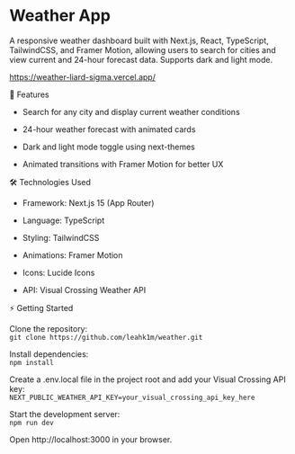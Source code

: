 # Weather App
A responsive weather dashboard built with Next.js, React, TypeScript, TailwindCSS, and Framer Motion, allowing users to search for cities and view current and 24-hour forecast data. Supports dark and light mode.

https://weather-liard-sigma.vercel.app/

🌟 Features

- Search for any city and display current weather conditions

- 24-hour weather forecast with animated cards

- Dark and light mode toggle using next-themes

- Animated transitions with Framer Motion for better UX

🛠️ Technologies Used

- Framework: Next.js 15 (App Router)

- Language: TypeScript

- Styling: TailwindCSS

- Animations: Framer Motion

- Icons: Lucide Icons

- API: Visual Crossing Weather API

⚡ Getting Started <br />

Clone the repository: <br />
```git clone https://github.com/leahk1m/weather.git``` <br />

Install dependencies: <br />
```npm install``` <br />

Create a .env.local file in the project root and add your Visual Crossing API key: <br />
```NEXT_PUBLIC_WEATHER_API_KEY=your_visual_crossing_api_key_here``` <br />

Start the development server: <br />
```npm run dev``` <br />

Open http://localhost:3000 in your browser.
